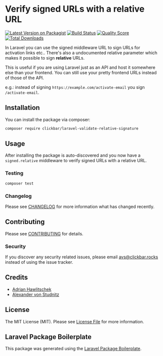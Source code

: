 # Verify signed URLs with a relative URL

[![Latest Version on Packagist](https://img.shields.io/packagist/v/clickbar/laravel-validate-relative-signature.svg?style=flat-square)](https://packagist.org/packages/clickbar/laravel-validate-relative-signature)
[![Build Status](https://img.shields.io/travis/clickbar/laravel-validate-relative-signature/master.svg?style=flat-square)](https://travis-ci.org/clickbar/laravel-validate-relative-signature)
[![Quality Score](https://img.shields.io/scrutinizer/g/clickbar/laravel-validate-relative-signature.svg?style=flat-square)](https://scrutinizer-ci.com/g/clickbar/laravel-validate-relative-signature)
[![Total Downloads](https://img.shields.io/packagist/dt/clickbar/laravel-validate-relative-signature.svg?style=flat-square)](https://packagist.org/packages/clickbar/laravel-validate-relative-signature)

In Laravel you can use the signed middleware URL to sign URLs for activation links etc.. There's also a undocumented relative parameter which makes it possible to sign **relative** URLs.

This is useful if you are using Laravel just as an API and host it somewhere else than your frontend. You can still use your pretty frontend URLs instead of those of the API.

e.g.: instead of signing `https://example.com/activate-email` you sign `/activate-email`.

## Installation

You can install the package via composer:

```bash
composer require clickbar/laravel-validate-relative-signature
```

## Usage

After installing the package is auto-discovered and you now have a `signed.relative` middleware to verify signed URLs with a relative URL.

### Testing

``` bash
composer test
```

### Changelog

Please see [CHANGELOG](CHANGELOG.md) for more information what has changed recently.

## Contributing

Please see [CONTRIBUTING](CONTRIBUTING.md) for details.

### Security

If you discover any security related issues, please email avs@clickbar.rocks instead of using the issue tracker.

## Credits

- [Adrian Hawlitschek](https://github.com/ahawlitschek)
- [Alexander von Studnitz](https://github.com/studnitz)

## License

The MIT License (MIT). Please see [License File](LICENSE.md) for more information.

## Laravel Package Boilerplate

This package was generated using the [Laravel Package Boilerplate](https://laravelpackageboilerplate.com).
